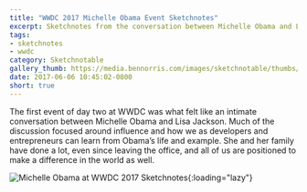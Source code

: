 ```yaml
---
title: "WWDC 2017 Michelle Obama Event Sketchnotes"
excerpt: Sketchnotes from the conversation between Michelle Obama and Lisa Jackson
tags:
- sketchnotes
- wwdc
category: Sketchnotable
gallery_thumb: https://media.bennorris.com/images/sketchnotable/thumbs/wwdc-2017-michelle-obama-sketchnotes.jpg
date: 2017-06-06 10:45:02-0800
short: true
---
```


The first event of day two at WWDC was what felt like an intimate conversation between Michelle Obama and Lisa Jackson. Much of the discussion focused around influence and how we as developers and entrepreneurs can learn from Obama’s life and example. She and her family have done a lot, even since leaving the office, and all of us are positioned to make a difference in the world as well.

![Michelle Obama at WWDC 2017 Sketchnotes](https://media.bennorris.com/images/sketchnotable/wwdc-2017/wwdc-2017-michelle-obama-sketchnotes.jpg){:loading="lazy"}
